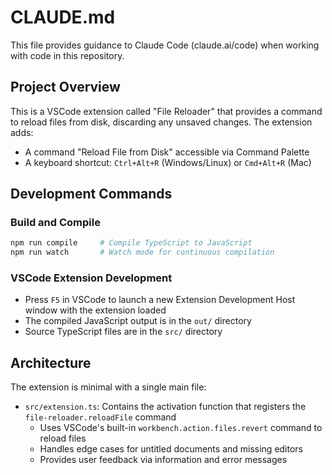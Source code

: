 # CLAUDE.md

This file provides guidance to Claude Code (claude.ai/code) when working with code in this repository.

## Project Overview

This is a VSCode extension called "File Reloader" that provides a command to reload files from disk, discarding any unsaved changes. The extension adds:
- A command "Reload File from Disk" accessible via Command Palette
- A keyboard shortcut: `Ctrl+Alt+R` (Windows/Linux) or `Cmd+Alt+R` (Mac)

## Development Commands

### Build and Compile
```bash
npm run compile     # Compile TypeScript to JavaScript
npm run watch       # Watch mode for continuous compilation
```

### VSCode Extension Development
- Press `F5` in VSCode to launch a new Extension Development Host window with the extension loaded
- The compiled JavaScript output is in the `out/` directory
- Source TypeScript files are in the `src/` directory

## Architecture

The extension is minimal with a single main file:
- `src/extension.ts`: Contains the activation function that registers the `file-reloader.reloadFile` command
  - Uses VSCode's built-in `workbench.action.files.revert` command to reload files
  - Handles edge cases for untitled documents and missing editors
  - Provides user feedback via information and error messages